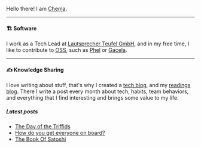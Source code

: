 Hello there! I am [Chema](https://chemaclass.com).

---

#### 🏗 Software

I work as a Tech Lead at [Lautsprecher Teufel GmbH](http://teufel.de/), and in my free time, I like to contribute
to [OSS](https://chemaclass.es/blog/open-source-software/), such as [Phel](https://github.com/phel-lang/phel-lang)
or [Gacela](https://github.com/gacela-project/gacela).

---

#### ✍️ Knowledge Sharing

I love writing about stuff, that's why I created a [tech blog](https://chemaclass.es/blog/), and
my [readings blog](https://chemaclass.es/readings/). There I write a post every month about tech, habits, team
behaviors, and everything that I find interesting and brings some value to my life.

##### Latest posts

<!-- BLOG-POST-LIST:START -->
- [The Day of the Triffids](https://chemaclass.com/readings/the-day-of-the-triffids/)
- [How do you get everyone on board?](https://chemaclass.com/blog/how-do-you-get-everyone-on-board/)
- [The Book Of Satoshi](https://chemaclass.com/readings/the-book-of-satoshi/)
<!-- BLOG-POST-LIST:END -->
